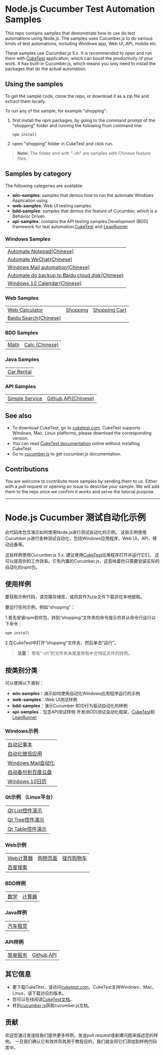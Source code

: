 # Node.js Cucumber Test Automation Samples

This repo contains samples that demonstrate how to use do test automations using Node.js. 
The samples uses Cucumber.js to do various kinds of test automations, including Windows app, Web UI, API, mobile etc.

These samples use Cucumber.js 5.x. It is recommended to open and run them with [CukeTest](http://cuketest.com) application, 
which can boost the productivity of your work. It has built-in Cucumber.js, which means you only need to install the packages 
that do the actual automation.

## Using the samples

To get the sample code, clone the repo, or download it as a zip file and extract them locally.

To run any of the sample, for example "shopping": 

1. first install the npm packages, by going to the command prompt of the "shopping" folder and running the following from command line:

   ```
   npm install
   ```

2. open "shopping" folder in CukeTest and click run.

> **Note:** The folder end with "-zh" are samples with Chinese feature files.

## Samples by category
The following categories are available:
* **win-samples**: samples that demos how to run the automate Windows Application using 
* **web-samples**: Web UI testing samples
* **bdd-samples**: samples that demos the feature of Cucumber, which is a Behavior Driven 
* **api-samples**: contains the API testing samples
Development (BDD) framework for test automation.[CukeTest](http://cuketest.com) and [LeanRunner](http://www.leanpro.cn/leanrunner)


### Windows Samples

<table>
 <tr>
  <td><a href="win-samples/notepad-test-zh">Automate Notepad(Chinese)</a></td>
 </tr>
 <tr>
  <td><a href="win-samples/auto-desktop-wechat-zh">Automate WeChat(Chinese)</a></td>
 </tr>
 <tr>
  <td><a href="win-samples/win-web-mail-zh">Windows Mail automation(Chinese)</a></td>
 </tr>
  <tr>
  <td><a href="win-samples/auto-backup-zh">Automate do backup to Baidu cloud disk(Chinese)</a></td>
 </tr>
 <tr>
  <td><a href="win-samples/Win10Calendar">Windows 10 Calendar(Chinese)</a></td>
 </tr>
</table>

### Web Samples

<table>
 <tr>
  <td><a href="web-samples/calculator">Web Calculator</a></td>
  <td><a href="web-samples/shopping">Shopping</a></td>
  <td><a href="web-samples/shopping-cart">Shopping Cart</a></td>
 </tr>
  <tr>
  <td><a href="web-samples/baidu-search-zh">Baidu Search(Chinese)</a></td>
 </tr>
</table>

### BDD Samples

<table>
 <tr>
  <td><a href="bdd-samples/math">Math</a></td>
  <td><a href="bdd-samples/calc-zh">Calc (Chinese)</a></td>
 </tr>
</table>

### Java Samples
<table>
 <tr>
  <td><a href="java-samples/car-rental">Car Rental</a></td>
 </tr>
</table>

### API Samples
<table>
 <tr>
  <td><a href="api-samples/Package">Simple Service</a></td>
  <td><a href="api-samples/github-service-zh">Github API(Chinese)</a></td>
 </tr>
</table>

## See also
* To download CukeTest, go to [cuketest.com](http://cuketest.com). CukeTest supports Windows, Mac, Linux platforms, please download the corresponding version.
* You can read [CukeTest documentation](http://cuketest.com/en) online without installing CukeTest.
* Go to [cucumber.js](https://github.com/cucumber/cucumber-js) to get cucumber.js documentation.

## Contributions

You are welcome to contribute more samples by sending them to us. Either with a pull request or opening an issue to describe your sample. 
We will add them to the repo once we confirm it works and serve the tutorial purpose. 


************

# Node.js Cucumber 测试自动化示例

此代码库包含演示如何使用Node.js进行测试自动化的示例。 
这些示例使用Cucumber.js进行各种测试自动化，包括Windows应用程序，Web UI，API，移动设备等。

这些样例使用Cucumber.js 5.x. 建议使用[CukeTest](http://cuketest.com)应用程序打开并运行它们，
这可以提高你的工作效率。它有内置的Cucumber.js，这意味着你只需要安装实际的自动化的npm包。

## 使用样例

要获取示例代码，请克隆存储库，或将其作为zip文件下载并在本地提取。

要运行任何示例，例如“shopping”： 

1.首先安装npm软件包，转到“shopping”文件夹的命令提示符并从命令行运行以下命令：

   ```
   npm install 
   ```

2.在CukeTest中打开“shopping”文件夹，然后单击“运行”。

> **注意：** 带有“-zh”的文件夹末尾是带有中文特征文件的样例。

## 按类别分类
可以使用以下类别：
* **win-samples**：演示如何使用自动化Windows应用程序运行的示例 
* **web-samples**：Web UI测试样例
* **bdd-samples**：演示Cucumber BDD行为驱动自动化的样例
* **api-samples**：包含API测试样例
开发(BDD)测试自动化框架。[CukeTest](http://cuketest.com)和[LeanRunner](http://www.leanpro.cn/leanrunner)


### Windows示例

<table>
 <tr>
  <td> <a href="win-samples/notepad-test-zh">自动记事本</a> </td>
 </tr>
 <tr>
  <td> <a href="win-samples/auto-desktop-wechat-zh">自动化微信应用</a> </td>
 </tr>
 <tr>
  <td> <a href="win-samples/win-web-mail-zh"> Windows Mail自动化</a> </td>
 </tr>
  <tr>
  <td> <a href="win-samples/auto-backup-zh">自动备份到百度云盘</a> </td>
 </tr>
 <tr>
  <td> <a href="win-samples/Win10Calendar"> Windows 10日历</a> </td>
 </tr>
</table>

### Qt示例 （Linux平台）

<table>
 <tr>
  <td> <a href="qt-samples/Linux/QtListDemo1">Qt List控件演示</a> </td>
 </tr>
 <tr>
  <td> <a href="qt-samples/Linux/QtTreeDemo1">Qt Tree控件演示</a> </td>
 </tr>
 <tr>
  <td> <a href="qt-samples/Linux/QtTableDemo1">Qt Table控件演示</a> </td>
 </tr>
</table>

### Web示例

<table>
 <tr>
  <td> <a href="web-samples/calculator">Web计算器</a> </td>
  <td> <a href="web-samples/shopping">购物页面</a> </td>
  <td> <a href="web-samples/shopping-cart">操作购物车</a> </td>
 </tr>
  <tr>
  <td> <a href="web-samples/baidu-search-zh">百度搜索</a> </td>
 </tr>
</table>

### BDD样例

<table>
 <tr>
  <td> <a href="bdd-samples/math">数学</a> </td>
  <td> <a href="bdd-samples/calc-zh">计算器</a> </td>
 </tr>
</table>

### Java样例
<table>
 <tr>
  <td><a href="java-samples/car-rental">汽车租赁</a></td>
 </tr>
</table>

### API样例
<table>
 <tr>
  <td> <a href="api-samples/Package">简单服务</a> </td>
  <td> <a href="api-samples/github-service-zh">Github API</a> </td>
 </tr>
</table>

## 其它信息
* 要下载CukeTest，请访问[cuketest.com](http://cuketest.com)，CukeTest支持Windows、Mac、Linux，请下载对应的版本。
* 您可以在线阅读[CukeTest文档](http://cuketest.com/zh-cn)。
* 转到[cucumber.js](https://github.com/cucumber/cucumber-js)获取cucumber.js文档。

## 贡献

欢迎您通过发送给我们提供更多样例。发送pull request或新建问题来描述您的样例。
一旦我们确认它有效并将其用于教程目的，我们就会将它们添加到样例代码库中。 